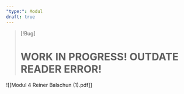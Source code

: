 ```yaml
---
"type:": Modul
draft: true
---
```


> [!Bug]
> # WORK IN PROGRESS! OUTDATE READER ERROR!

![[Modul 4 Reiner Balschun (1).pdf]]